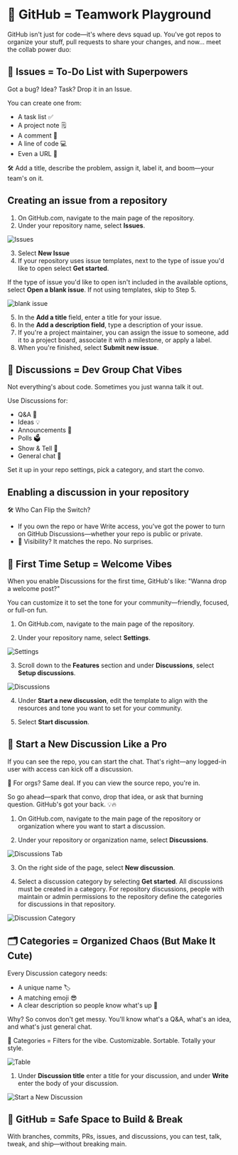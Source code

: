 <!-- Copied from 03-Collaboration.md -->
# 🤝 GitHub = Teamwork Playground
GitHub isn't just for code—it's where devs squad up.
You've got repos to organize your stuff,
pull requests to share your changes,
and now… meet the collab power duo:

## 🐛 Issues = To-Do List with Superpowers
Got a bug? Idea? Task? Drop it in an Issue.

You can create one from:

- A task list ✅
- A project note 🗒️
- A comment 💬
- A line of code 💻
- Even a URL 🔗

🛠️ Add a title, describe the problem, assign it, label it, and boom—your team's on it.

## Creating an issue from a repository

1. On GitHub.com, navigate to the main page of the repository.
2. Under your repository name, select **Issues**.

![Issues](https://github.com/adam-p/markdown-here/raw/master/src/common/assets/issues-tab.png)

3. Select **New Issue**
4. If your repository uses issue templates, next to the type of issue you'd like to open select **Get started**.

If the type of issue you'd like to open isn't included in the available options, select **Open a blank issue**. If not using templates, skip to Step 5.

![blank issue](https://github.com/adam-p/markdown-here/raw/master/src/common/assets/open-a-blank-issue.png)

5. In the **Add a title** field, enter a title for your issue.
6. In the **Add a description field**, type a description of your issue.
7. If you're a project maintainer, you can assign the issue to someone, add it to a project board, associate it with a milestone, or apply a label.
8. When you're finished, select **Submit new issue**.

## 💬 Discussions = Dev Group Chat Vibes
Not everything's about code.
Sometimes you just wanna talk it out.

Use Discussions for:

- Q&A 🙋
- Ideas 💡
- Announcements 📣
- Polls 🗳️
- Show & Tell 🙌
- General chat 🧃

Set it up in your repo settings, pick a category, and start the convo.

## Enabling a discussion in your repository
🛠️ Who Can Flip the Switch?

- If you own the repo or have Write access, you've got the power to turn on GitHub Discussions—whether your repo is public or private.
- 👀 Visibility? It matches the repo. No surprises.

## 👋 First Time Setup = Welcome Vibes

When you enable Discussions for the first time, GitHub's like:
"Wanna drop a welcome post?"

You can customize it to set the tone for your community—friendly, focused, or full-on fun.

1. On GitHub.com, navigate to the main page of the repository.

2. Under your repository name, select **Settings**.

![Settings](https://github.com/adam-p/markdown-here/raw/master/src/common/assets/settings-tab.png)

3. Scroll down to the **Features** section and under **Discussions**, select **Setup discussions**.

![Discussions](https://github.com/adam-p/markdown-here/raw/master/src/common/assets/set-up-discussion.png)

4. Under **Start a new discussion**, edit the template to align with the resources and tone you want to set for your community.

5. Select **Start discussion**.

## 💬 Start a New Discussion Like a Pro
If you can see the repo, you can start the chat.
That's right—any logged-in user with access can kick off a discussion.

👥 For orgs? Same deal. If you can view the source repo, you're in.

So go ahead—spark that convo, drop that idea, or ask that burning question.
GitHub's got your back. 💡🔥

1. On GitHub.com, navigate to the main page of the repository or organization where you want to start a discussion.

2. Under your repository or organization name, select **Discussions**.

![Discussions Tab](https://github.com/adam-p/markdown-here/raw/master/src/common/assets/discussions-tab.png)

3. On the right side of the page, select **New discussion**.

4. Select a discussion category by selecting **Get started**. All discussions must be created in a category. For repository discussions, people with maintain or admin permissions to the repository define the categories for discussions in that repository.

![Discussion Category](https://github.com/adam-p/markdown-here/raw/master/src/common/assets/announcements.png)

## 🗂️ Categories = Organized Chaos (But Make It Cute)

Every Discussion category needs:
- A unique name 🏷️
- A matching emoji 😎
- A clear description so people know what's up 🧠

Why? So convos don't get messy.
You'll know what's a Q&A, what's an idea, and what's just general chat.

🧩 Categories = Filters for the vibe.
Customizable. Sortable. Totally your style.

![Table](https://github.com/adam-p/markdown-here/raw/master/src/common/assets/table.png)

1. Under **Discussion title** enter a title for your discussion, and under **Write** enter the body of your discussion.

![Start a New Discussion](https://github.com/adam-p/markdown-here/raw/master/src/common/assets/start-a-new-discussion.png)

## 🧪 GitHub = Safe Space to Build & Break

With branches, commits, PRs, issues, and discussions, you can test, talk, tweak, and ship—without breaking main.

